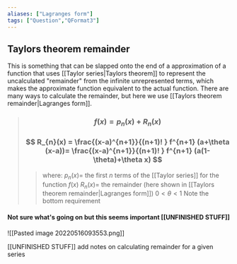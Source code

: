 ```yaml
---
aliases: ["Lagranges form"]
tags: ["Question","QFormat3"]
---
```


#### 
## Taylors theorem remainder
This is something that can be slapped onto the end of a approximation of a function that uses [[Taylor series|Taylors theorem]] to represent the uncalculated "remainder" from the infinite unrepresented terms, which makes the approximate function equivalent to the actual function.
There are many ways to calculate the remainder, but here we use [[Taylors theorem remainder|Lagranges form]].

> ### $$ f(x) = p_{n} (x) + R_{n}(x) $$ 
> ### $$ R_{n}(x) = \frac{(x-a)^{n+1}}{(n+1)! } f^{n+1} (a+\theta (x-a))= \frac{(x-a)^{n+1}}{(n+1)! } f^{n+1} (a(1-\theta)+\theta x) $$
>> where:
>> $p_{n}(x)=$ the first $n$ terms of the [[Taylor series]] for the function $f(x)$ 
>> $R_{n}(x)=$ the remainder (here shown in [[Taylors theorem remainder|Lagranges form]])
>> $0<\theta<1$
>> Note the bottom requirement


#### Not sure what's going on but this seems important [[UNFINISHED STUFF]]
![[Pasted image 20220516093553.png]]

[[UNFINISHED STUFF]] add notes on calculating remainder for a given series